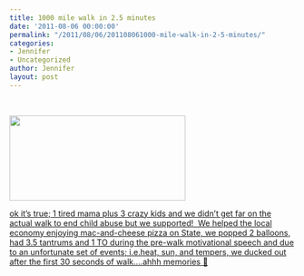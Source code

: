 ```yaml
---
title: 1000 mile walk in 2.5 minutes
date: '2011-08-06 00:00:00'
permalink: "/2011/08/06/201108061000-mile-walk-in-2-5-minutes/"
categories:
- Jennifer
- Uncategorized
author: Jennifer
layout: post
---
```


&nbsp;

<a rel="attachment wp-att-1045" href="http://static.squarespace.com/static/50db6bb3e4b015296cd43789/50dfa5b1e4b0dc6320e0b5ea/50dfa5efe4b0dc6320e0bd3e/1356834287915/?format=original"><img title="IMG_0050" height="150" alt="" width="310" class="alignnone size-thumbnail wp-image-1045" src="http://static.squarespace.com/static/50db6bb3e4b015296cd43789/50dfa5b1e4b0dc6320e0b5ea/50dfa5b3e4b0dc6320e0b82e/1312589548000/?format=original" /></a>

<a rel="attachment wp-att-1045" href="http://static.squarespace.com/static/50db6bb3e4b015296cd43789/50dfa5b1e4b0dc6320e0b5ea/50dfa5efe4b0dc6320e0bd3e/1356834287915/?format=original">ok it&#8217;s true; 1 tired mama plus 3 crazy kids and we didn&#8217;t get far on the actual </a>[walk to end child abuse](http://1000milejourney.org/what-is-the-1kmj/)<a rel="attachment wp-att-1045" href="http://static.squarespace.com/static/50db6bb3e4b015296cd43789/50dfa5b1e4b0dc6320e0b5ea/50dfa5efe4b0dc6320e0bd3e/1356834287915/?format=original"> but we supported!  We helped the local economy enjoying mac-and-cheese pizza on State, we popped 2 balloons, had 3.5 tantrums and 1 TO during the pre-walk motivational speech and due to an unfortunate set of events; i.e.heat, sun, and tempers, we ducked out after the first 30 seconds of walk&#8230;.ahhh memories 🙂</a>

&nbsp;
